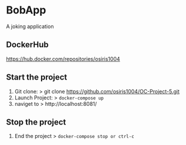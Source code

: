 # BobApp
A joking application

## DockerHub 
https://hub.docker.com/repositories/osiris1004

## Start the project
1. Git clone: > git clone https://github.com/osiris1004/OC-Project-5.git
2. Launch Project: > `docker-compose up`
3. naviget to > http://localhost:8081/

## Stop the project
1. End the project > `docker-compose stop or ctrl-c`
